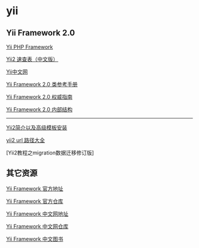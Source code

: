 # yii

Yii Framework 2.0
---

[Yii PHP Framework](https://www.yiiframework.com/)  

[Yii2 速查表（中文版）](https://nai8.me/tool-sc.html)  

[Yii中文网](http://www.yiichina.com/)  

[Yii Framework 2.0 类参考手册](http://www.yiichina.com/doc/api/2.0)  

[Yii Framework 2.0 权威指南](http://www.yiichina.com/doc/guide/2.0)

[Yii Framework 2.0 内部结构](http://www.yiichina.com/doc/internals/2.0)  

--------

[Yii2简介以及高级模板安装](https://wenku.baidu.com/view/77d13b99168884868662d6ad.html)  

[yii2 url 路径大全](https://wenku.baidu.com/view/9c161ee4fc4ffe473268ab7c.html)  

[Yii2教程之migration数据迁移修订版]


其它资源
---

[Yii Framework 官方地址](http://www.yiiframework.com)  

[Yii Framework 官方仓库](https://github.com/yiisoft)  

[Yii Framework 中文网地址](http://www.yiichina.com)  

[Yii Framework 中文网仓库](https://github.com/yiichina)  

[Yii Framework 中文图书](http://www.yiibook.com)  
